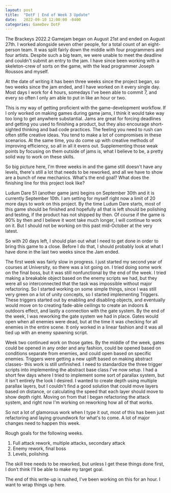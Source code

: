 ```yaml
---
layout: post
title: 	"DotF | End of Week 3 Update"
date: 	2022-09-10 12:00:00 -0400
categories: GameDev DotF
---
```


The Brackeys 2022.2 Gamejam began on August 21st and ended on August 27th. I worked alongside seven other people,  for a total count of an eight-person team. It was split fairly down the middle with four programmers and four artists. Despite such a big team, we were unable to meet the deadline and couldn't submit an entry to the jam. I have since been working with a skeleton-crew of sorts on the game, with the lead programmer Joseph Roussos and myself.

At the date of writing it has been three weeks since the project began, so two weeks since the jam ended, and I have worked on it every single day. Most days I work for 4 hours, somedays I've been able to commit 7, and every so often I only am able to put in like an hour or two. 

This is my way of getting proficient with the game-development workflow. If I only worked on making games during game jams, I think it would take way too long to get anywhere substantial. Jams are great for forcing deadlines and getting you used to finishing a product, but they also encourage short-sighted thinking and bad code practices. The feeling you need to rush can often stifle creative ideas. You tend to make a lot of compromises in these scenarios. At the same time, you do come up with creative methods of improving efficiency, so all in all it evens out. Supplementing those weak points by focusing on them outside of jams is, what I believe to be, a pretty solid way to work on these skills. 

So big picture here, I'm three weeks in and the game still doesn't have any levels, there's still a lot that needs to be reworked, and all we have to show are a bunch of new mechanics. What's the end goal? What does the finishing line for this project look like?

Ludum Dare 51 (another game jam) begins on September 30th and it is currently September 10th. I am setting for myself right now a limit of 20 more days to work on this project. By the time Ludum Dare starts, most of this game should be finished and hopefully all that is left should be polishing and testing, if the product has not shipped by then. Of course if the game is 90% by then and I believe it wont take much longer, I will continue to work on it. But I should not be working on this past mid-October at the very latest.

So with 20 days left, I should plan out what I need to get done in order to bring this game to a close. Before I do that, I should probably look at what I have done in the last two weeks since the Jam ended.

The first week was fairly slow in progress. I just started my second year of courses at University, so there was a lot going on. I tried doing some work on the final boss, but it was still nonfunctional by the end of the week. I tried making a breakable object based on the enemy scripts we had, but they were all so interconnected that the task was impossible without major refactoring. So I started working on some simple things, since I was still very green on a lot of unity concepts, so I started implementing Triggers. These triggers started out by enabling and disabling objects, and eventually would move on to creating fade-able ceilings to create an indoors & outdoors effect, and lastly a connection with the gate system. By the end of the week, I was reworking the gate system we had in place. Gates would open when all enemies were dead, but at the time it was checking for all enemies in the entire scene. It only worked in a linear fashion and it was all tied up with an enemy spawning script.

Week two continued work on those gates. By the middle of the week, gates could be opened in any order and any fashion, could be opened based on conditions separate from enemies, and could open based on specific enemies. Triggers were getting a new uplift based on making abstract classes- this work is still unfinished. I need to standardize the three trigger scripts into implementing the abstract base class I've now setup. I had a short few days where I tried to implement some sort of parallax system, but it isn't entirely the look I desired. I wanted to create depth using multiple parallax layers, but I couldn't find a good solution that could move layers based on distance, or calculating the speed that each layer should move to show depth right. Moving on from that I began refactoring the attack system, and right now I'm working on reworking how all of that works.

So not a lot of glamorous work when I type it out, most of this has been just refactoring and laying groundwork for what's to come. A lot of major changes need to happen this week. 

Rough goals for the following weeks.

1. Full attack rework, multiple attacks, secondary attack
2. Enemy rework, final boss
3. Levels, polishing.

The skill tree needs to be reworked, but unless I get these things done first, I don’t think I'll be able to make my target goal.

The end of this write-up is rushed, I've been working on this for an hour. I want to wrap things up here.